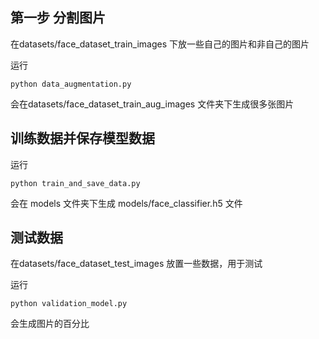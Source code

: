 
## 第一步 分割图片

在datasets/face_dataset_train_images 下放一些自己的图片和非自己的图片

运行
```
python data_augmentation.py 
```

会在datasets/face_dataset_train_aug_images 文件夹下生成很多张图片

## 训练数据并保存模型数据

运行 
```
python train_and_save_data.py
```

会在 models 文件夹下生成 models/face_classifier.h5 文件

## 测试数据

在datasets/face_dataset_test_images 放置一些数据，用于测试

运行

```
python validation_model.py
```

会生成图片的百分比